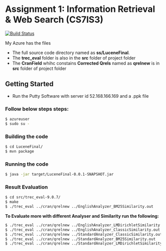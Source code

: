 # Assignment 1: Information Retrieval & Web Search (CS7IS3)

[![Build Status](https://travis-ci.org/joemccann/dillinger.svg?branch=master)](https://travis-ci.org/joemccann/dillinger)

My Azure has the files

  - The full source code directory named as **ss/LuceneFinal**.
  - The **trec_eval** folder is also in the **src** folder of project folder
  - The **CranField** whihc constains **Corrected Qrels** named as  **qrelnew** is in **src** folder of project folder



## Getting Started

- Run the Putty Software with server id 52.168.166.169 and a .ppk file 

### Follow below steps steps:

```sh
$ azureuser
$ sudo su -

``` 
### Building the code

```sh
$ cd LuceneFinal/
$ mvn package
```

### Running the code

```sh
$ java -jar target/LuceneFinal-0.0.1-SNAPSHOT.jar
```
### Result Evaluation

```sh
$ cd src/trec_eval-9.0.7/
$ make
$ ./trec_eval ../cran/qrelnew ../EnglishAnalyzer_BM25Similarity.out
```
**To Evaluate more with different Analyser and Similarity run the following:**

```sh
$ ./trec_eval ../cran/qrelnew ../EnglishAnalyzer_LMDirichletSimilarity.out
$ ./trec_eval ../cran/qrelnew ../EnglishAnalyzer_ClassicSimilarity.out
$ ./trec_eval ../cran/qrelnew ../StandardAnalyzer_ClassicSimilarity.out
$ ./trec_eval ../cran/qrelnew ../StandardAnalyzer_BM25Similarity.out
$ ./trec_eval ../cran/qrelnew ../StandardAnalyzer_LMDirichletSimilarity.out
```
